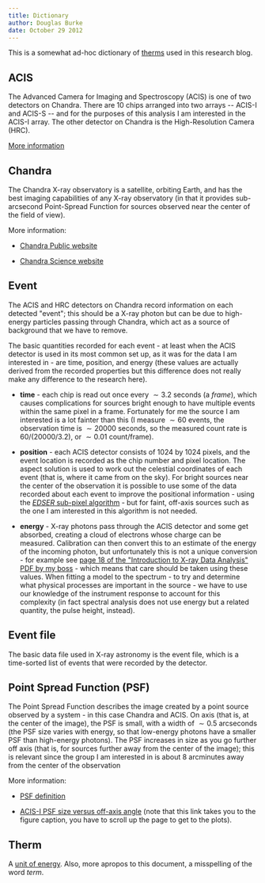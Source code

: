 ```yaml
---
title: Dictionary
author: Douglas Burke
date: October 29 2012
---
```


This is a somewhat ad-hoc dictionary of 
[therms](#therm) used in this research blog.

## ACIS

The Advanced Camera for Imaging and Spectroscopy (ACIS) is one of
two detectors on Chandra. There are 10 chips arranged into two arrays
-- ACIS-I and ACIS-S -- and for the purposes of this analysis
I am interested in the ACIS-I array. The other detector on Chandra
is the High-Resolution Camera (HRC).

[More information](http://cxc.harvard.edu/ciao/dictionary/acis.html)

## Chandra

The Chandra X-ray observatory is a satellite, orbiting Earth,
and has the best imaging capabilities of any X-ray observatory (in that
it provides sub-arcsecond Point-Spread Function for sources observed
near the center of the field of view).

More information: 

 * [Chandra Public website](http://chandra.harvard.edu/about/)

 * [Chandra Science website](http://cxc.harvard.edu/cdo/about_chandra/)

## Event

The ACIS and HRC detectors on Chandra record information on each
detected "event"; this should be a X-ray photon but can be due
to high-energy particles passing through Chandra, which act as
a source of background that we have to remove.

The basic quantities recorded for each event - at least when the
ACIS detector is used in its most common set up, as it was for the
data I am interested in - are time, position, and energy (these
values are actually derived from the recorded properties but
this difference does not really make any difference to the
research here).

 * **time** - each chip is read out once every $\sim 3.2$ seconds
   (a *frame*),
   which causes complications for sources bright enough to have
   multiple events within the same pixel in a frame. Fortunately
   for me the source I am interested is a lot fainter than this
   (I measure $\sim 60$ events, the observation time is
    $\sim 20000$ seconds, so the measured count rate is
    $60 / (20000 / 3.2)$, or $\sim 0.01$ count/frame).

 * **position** - each ACIS detector consists of 1024 by 1024 pixels,
   and the event location is recorded as the chip number and pixel
   location. The aspect solution is used to work out the celestial
   coordinates of each event (that is, where it came from on the
   sky). For bright sources near the center of the observation it
   is possible to use some of the data recorded about each event
   to improve the positional information - using the 
   [*EDSER* sub-pixel algorithm](http://cxc.harvard.edu/ciao/dictionary/subpix.html) - but for faint, off-axis sources such as the one I am
   interested in this algorithm is not needed.
   
 * **energy** - X-ray photons pass through the ACIS detector and
   some get absorbed, creating a cloud of electrons whose charge
   can be measured. Calibration can then convert this to an
   estimate of the energy of the incoming photon, but unfortunately
   this is not a unique conversion - for example see
   [page 18 of the "Introduction to X-ray Data Analysis" PDF by my boss](http://cxc.harvard.edu/ciao/workshop/feb10/talks/mcdowell.pdf) - which means that
   care should be taken using these values. When fitting a model
   to the spectrum - to try and determine what physical processes
   are important in the source - we have to use our knowledge of the
   instrument response to account for this complexity (in fact
   spectral analysis does not use energy but a related quantity,
   the pulse height, instead).

## Event file

The basic data file used in X-ray astronomy is the event file,
which is a time-sorted list of events that were recorded by the
detector.

## Point Spread Function (PSF)

The Point Spread Function describes the image created by
a point source observed by a system - in this case Chandra and ACIS.
On axis (that is, at the center of the image), the PSF is small,
with a width of $\sim 0.5$ arcseconds (the PSF size varies with
energy, so that low-energy photons have a smaller PSF than
high-energy photons). The PSF increases in size as you go
further off axis (that is, for sources further away from the
center of the image); this is relevant since the group I am
interested in is about 8 arcminutes away from the center of
the observation

More information:

 * [PSF definition](http://cxc.harvard.edu/acis/dictionary/psf.html)

 * [ACIS-I PSF size versus off-axis angle](http://cxc.harvard.edu/proposer/POG/html/chap4.html#fg:hrma_ee_offaxis_acisi) (note that this link takes you to the
   figure caption, you have to scroll up the page to get to the plots).

## Therm

A [unit of energy](http://en.wikipedia.org/wiki/Therm).
Also, more apropos to this document, a misspelling of the word *term*.

